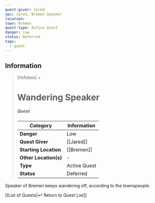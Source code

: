 ```yaml
---
quest-giver: Jared
npc: Jared, Bremen Speaker
location: 
town: Bremen
quest-type: Active Quest
danger: Low
status: Deferred
tags:
  - quest
---
```


## Information
> [!infobox] +
> # Wandering Speaker
> ##### Quest
> | Category | Information |
> | ---- | ---- |
> | **Danger** | Low |
> | **Quest Giver** | [[Jared]] |
> | **Starting Location** | [[Bremen]] |
> | **Other Location(s)** | - |
> | **Type** | Active Quest |
> | **Status** | Deferred |

Speaker of Bremen keeps wandering off, according to the townspeople.

[[List of Quests|↩️ Return to Quest List]]